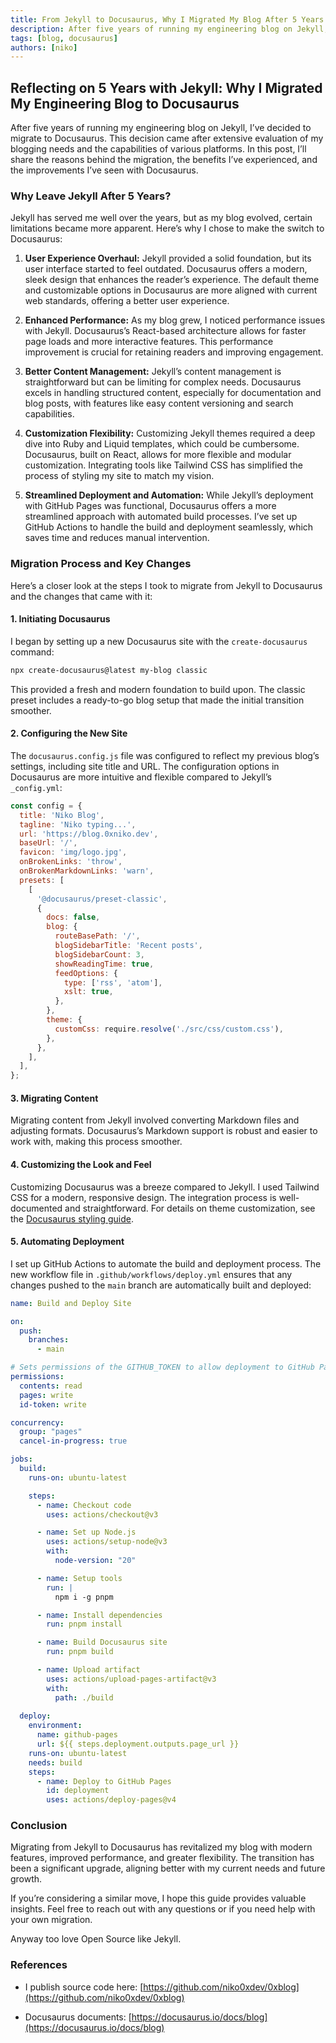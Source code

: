 ```yaml
---
title: From Jekyll to Docusaurus, Why I Migrated My Blog After 5 Years
description: After five years of running my engineering blog on Jekyll, I’ve decided to migrate to Docusaurus
tags: [blog, docusaurus]
authors: [niko]
---
```


## Reflecting on 5 Years with Jekyll: Why I Migrated My Engineering Blog to Docusaurus

After five years of running my engineering blog on Jekyll, I’ve decided to migrate to Docusaurus. This decision came after extensive evaluation of my blogging needs and the capabilities of various platforms. In this post, I’ll share the reasons behind the migration, the benefits I’ve experienced, and the improvements I’ve seen with Docusaurus.

<!-- truncate -->

### Why Leave Jekyll After 5 Years?

Jekyll has served me well over the years, but as my blog evolved, certain limitations became more apparent. Here’s why I chose to make the switch to Docusaurus:

1. **User Experience Overhaul:**
   Jekyll provided a solid foundation, but its user interface started to feel outdated. Docusaurus offers a modern, sleek design that enhances the reader’s experience. The default theme and customizable options in Docusaurus are more aligned with current web standards, offering a better user experience.

2. **Enhanced Performance:**
   As my blog grew, I noticed performance issues with Jekyll. Docusaurus’s React-based architecture allows for faster page loads and more interactive features. This performance improvement is crucial for retaining readers and improving engagement.

3. **Better Content Management:**
   Jekyll’s content management is straightforward but can be limiting for complex needs. Docusaurus excels in handling structured content, especially for documentation and blog posts, with features like easy content versioning and search capabilities.

4. **Customization Flexibility:**
   Customizing Jekyll themes required a deep dive into Ruby and Liquid templates, which could be cumbersome. Docusaurus, built on React, allows for more flexible and modular customization. Integrating tools like Tailwind CSS has simplified the process of styling my site to match my vision.

5. **Streamlined Deployment and Automation:**
   While Jekyll’s deployment with GitHub Pages was functional, Docusaurus offers a more streamlined approach with automated build processes. I’ve set up GitHub Actions to handle the build and deployment seamlessly, which saves time and reduces manual intervention.

### Migration Process and Key Changes

Here’s a closer look at the steps I took to migrate from Jekyll to Docusaurus and the changes that came with it:

#### 1. **Initiating Docusaurus**

I began by setting up a new Docusaurus site with the `create-docusaurus` command:

```sh
npx create-docusaurus@latest my-blog classic
```

This provided a fresh and modern foundation to build upon. The classic preset includes a ready-to-go blog setup that made the initial transition smoother.

#### 2. **Configuring the New Site**

The `docusaurus.config.js` file was configured to reflect my previous blog’s settings, including site title and URL. The configuration options in Docusaurus are more intuitive and flexible compared to Jekyll’s `_config.yml`:

```js
const config = {
  title: 'Niko Blog',
  tagline: 'Niko typing...',
  url: 'https://blog.0xniko.dev',
  baseUrl: '/',
  favicon: 'img/logo.jpg',
  onBrokenLinks: 'throw',
  onBrokenMarkdownLinks: 'warn',
  presets: [
    [
      '@docusaurus/preset-classic',
      {
        docs: false,
        blog: {
          routeBasePath: '/',
          blogSidebarTitle: 'Recent posts',
          blogSidebarCount: 3,
          showReadingTime: true,
          feedOptions: {
            type: ['rss', 'atom'],
            xslt: true,
          },
        },
        theme: {
          customCss: require.resolve('./src/css/custom.css'),
        },
      },
    ],
  ],
};
```

#### 3. **Migrating Content**

Migrating content from Jekyll involved converting Markdown files and adjusting formats. Docusaurus’s Markdown support is robust and easier to work with, making this process smoother.

#### 4. **Customizing the Look and Feel**

Customizing Docusaurus was a breeze compared to Jekyll. I used Tailwind CSS for a modern, responsive design. The integration process is well-documented and straightforward. For details on theme customization, see the [Docusaurus styling guide](https://docusaurus.io/docs/styling-layout).

#### 5. **Automating Deployment**

I set up GitHub Actions to automate the build and deployment process. The new workflow file in `.github/workflows/deploy.yml` ensures that any changes pushed to the `main` branch are automatically built and deployed:

```yaml
name: Build and Deploy Site

on:
  push:
    branches:
      - main

# Sets permissions of the GITHUB_TOKEN to allow deployment to GitHub Pages
permissions:
  contents: read
  pages: write
  id-token: write

concurrency:
  group: "pages"
  cancel-in-progress: true

jobs:
  build:
    runs-on: ubuntu-latest

    steps:
      - name: Checkout code
        uses: actions/checkout@v3

      - name: Set up Node.js
        uses: actions/setup-node@v3
        with:
          node-version: "20"

      - name: Setup tools
        run: |
          npm i -g pnpm

      - name: Install dependencies
        run: pnpm install

      - name: Build Docusaurus site
        run: pnpm build

      - name: Upload artifact
        uses: actions/upload-pages-artifact@v3
        with:
          path: ./build
  
  deploy:
    environment:
      name: github-pages
      url: ${{ steps.deployment.outputs.page_url }}
    runs-on: ubuntu-latest
    needs: build
    steps:
      - name: Deploy to GitHub Pages
        id: deployment
        uses: actions/deploy-pages@v4
```

### Conclusion

Migrating from Jekyll to Docusaurus has revitalized my blog with modern features, improved performance, and greater flexibility. The transition has been a significant upgrade, aligning better with my current needs and future growth.

If you’re considering a similar move, I hope this guide provides valuable insights. Feel free to reach out with any questions or if you need help with your own migration.

Anyway too love Open Source like Jekyll.

### References

- I publish source code here: [https://github.com/niko0xdev/0xblog](https://github.com/niko0xdev/0xblog)

- Docusaurus documents: [https://docusaurus.io/docs/blog](https://docusaurus.io/docs/blog)